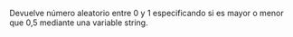 Devuelve número aleatorio entre 0 y 1 especificando si es mayor o menor que 0,5 mediante una variable string.
